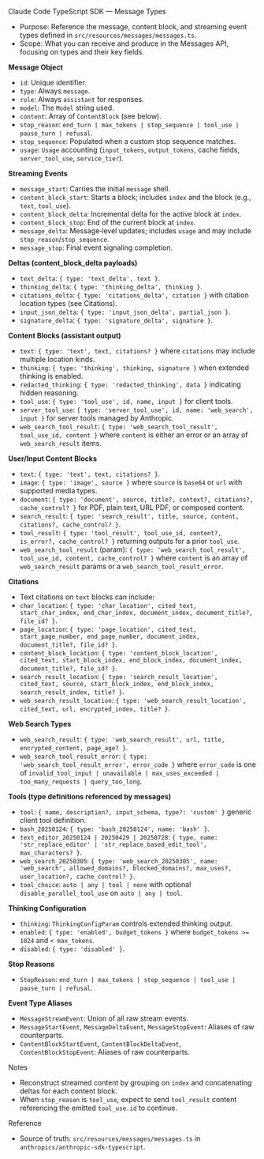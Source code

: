 Claude Code TypeScript SDK — Message Types

- Purpose: Reference the message, content block, and streaming event types defined in `src/resources/messages/messages.ts`.
- Scope: What you can receive and produce in the Messages API, focusing on types and their key fields.

**Message Object**
- `id`: Unique identifier.
- `type`: Always `message`.
- `role`: Always `assistant` for responses.
- `model`: The `Model` string used.
- `content`: Array of `ContentBlock` (see below).
- `stop_reason`: `end_turn | max_tokens | stop_sequence | tool_use | pause_turn | refusal`.
- `stop_sequence`: Populated when a custom stop sequence matches.
- `usage`: `Usage` accounting (`input_tokens`, `output_tokens`, cache fields, `server_tool_use`, `service_tier`).

**Streaming Events**
- `message_start`: Carries the initial `message` shell.
- `content_block_start`: Starts a block; includes `index` and the block (e.g., `text`, `tool_use`).
- `content_block_delta`: Incremental delta for the active block at `index`.
- `content_block_stop`: End of the current block at `index`.
- `message_delta`: Message‑level updates; includes `usage` and may include `stop_reason`/`stop_sequence`.
- `message_stop`: Final event signaling completion.

**Deltas (content_block_delta payloads)**
- `text_delta`: `{ type: 'text_delta', text }`.
- `thinking_delta`: `{ type: 'thinking_delta', thinking }`.
- `citations_delta`: `{ type: 'citations_delta', citation }` with citation location types (see Citations).
- `input_json_delta`: `{ type: 'input_json_delta', partial_json }`.
- `signature_delta`: `{ type: 'signature_delta', signature }`.

**Content Blocks (assistant output)**
- `text`: `{ type: 'text', text, citations? }` where `citations` may include multiple location kinds.
- `thinking`: `{ type: 'thinking', thinking, signature }` when extended thinking is enabled.
- `redacted_thinking`: `{ type: 'redacted_thinking', data }` indicating hidden reasoning.
- `tool_use`: `{ type: 'tool_use', id, name, input }` for client tools.
- `server_tool_use`: `{ type: 'server_tool_use', id, name: 'web_search', input }` for server tools managed by Anthropic.
- `web_search_tool_result`: `{ type: 'web_search_tool_result', tool_use_id, content }` where `content` is either an error or an array of `web_search_result` items.

**User/Input Content Blocks**
- `text`: `{ type: 'text', text, citations? }`.
- `image`: `{ type: 'image', source }` where `source` is `base64` or `url` with supported media types.
- `document`: `{ type: 'document', source, title?, context?, citations?, cache_control? }` for PDF, plain text, URL PDF, or composed content.
- `search_result`: `{ type: 'search_result', title, source, content, citations?, cache_control? }`.
- `tool_result`: `{ type: 'tool_result', tool_use_id, content?, is_error?, cache_control? }` returning outputs for a prior `tool_use`.
- `web_search_tool_result` (param): `{ type: 'web_search_tool_result', tool_use_id, content, cache_control? }` where `content` is an array of `web_search_result` params or a `web_search_tool_result_error`.

**Citations**
- Text citations on `text` blocks can include:
- `char_location`: `{ type: 'char_location', cited_text, start_char_index, end_char_index, document_index, document_title?, file_id? }`.
- `page_location`: `{ type: 'page_location', cited_text, start_page_number, end_page_number, document_index, document_title?, file_id? }`.
- `content_block_location`: `{ type: 'content_block_location', cited_text, start_block_index, end_block_index, document_index, document_title?, file_id? }`.
- `search_result_location`: `{ type: 'search_result_location', cited_text, source, start_block_index, end_block_index, search_result_index, title? }`.
- `web_search_result_location`: `{ type: 'web_search_result_location', cited_text, url, encrypted_index, title? }`.

**Web Search Types**
- `web_search_result`: `{ type: 'web_search_result', url, title, encrypted_content, page_age? }`.
- `web_search_tool_result_error`: `{ type: 'web_search_tool_result_error', error_code }` where `error_code` is one of `invalid_tool_input | unavailable | max_uses_exceeded | too_many_requests | query_too_long`.

**Tools (type definitions referenced by messages)**
- `tool`: `{ name, description?, input_schema, type?: 'custom' }` generic client tool definition.
- `bash_20250124`: `{ type: 'bash_20250124', name: 'bash' }`.
- `text_editor_20250124 | 20250429 | 20250728`: `{ type, name: 'str_replace_editor' | 'str_replace_based_edit_tool', max_characters? }`.
- `web_search_20250305`: `{ type: 'web_search_20250305', name: 'web_search', allowed_domains?, blocked_domains?, max_uses?, user_location?, cache_control? }`.
- `tool_choice`: `auto | any | tool | none` with optional `disable_parallel_tool_use` on `auto | any | tool`.

**Thinking Configuration**
- `thinking`: `ThinkingConfigParam` controls extended thinking output.
- `enabled`: `{ type: 'enabled', budget_tokens }` where `budget_tokens >= 1024` and `< max_tokens`.
- `disabled`: `{ type: 'disabled' }`.

**Stop Reasons**
- `StopReason`: `end_turn | max_tokens | stop_sequence | tool_use | pause_turn | refusal`.

**Event Type Aliases**
- `MessageStreamEvent`: Union of all raw stream events.
- `MessageStartEvent`, `MessageDeltaEvent`, `MessageStopEvent`: Aliases of raw counterparts.
- `ContentBlockStartEvent`, `ContentBlockDeltaEvent`, `ContentBlockStopEvent`: Aliases of raw counterparts.

Notes
- Reconstruct streamed content by grouping on `index` and concatenating deltas for each content block.
- When `stop_reason` is `tool_use`, expect to send `tool_result` content referencing the emitted `tool_use.id` to continue.

Reference
- Source of truth: `src/resources/messages/messages.ts` in `anthropics/anthropic-sdk-typescript`.
